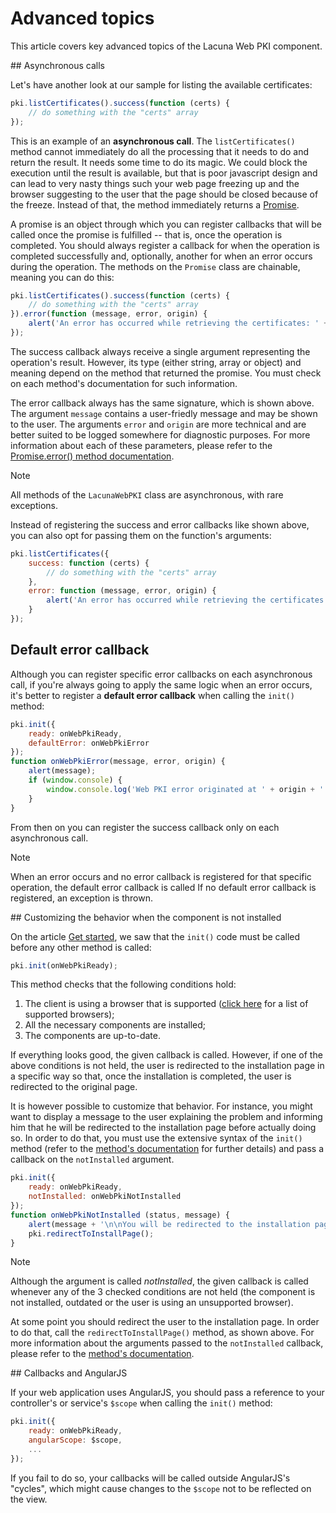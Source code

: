 ﻿# Advanced topics

This article covers key advanced topics of the Lacuna Web PKI component.

<a name="async" />
## Asynchronous calls

Let's have another look at our sample for listing the available certificates:

```javascript
pki.listCertificates().success(function (certs) {
    // do something with the "certs" array
});
```

This is an example of an **asynchronous call**. The `listCertificates()` method cannot immediately do all the processing that it needs to do and return the result.
It needs some time to do its magic. We could block the execution until the result is available, but that is poor javascript design and can lead to very nasty things
such your web page freezing up and the browser suggesting to the user that the page should be closed because of the freeze. Instead of that, the method immediately
returns a [Promise](https://webpki.lacunasoftware.com/classes/Promise.html).

A promise is an object through which you can register callbacks that will be called once the promise is fulfilled -- that is, once the operation is completed. You
should always register a callback for when the operation is completed successfully and, optionally, another for when an error occurs during the operation. The methods
on the `Promise` class are chainable, meaning you can do this:

```javascript
pki.listCertificates().success(function (certs) {
    // do something with the "certs" array
}).error(function (message, error, origin) {
    alert('An error has occurred while retrieving the certificates: ' + message);
});
```

The success callback always receive a single argument representing the operation's result. However, its type (either string, array or object) and meaning depend on
the method that returned the promise. You must check on each method's documentation for such information.

The error callback always has the same signature, which is shown above. The argument `message` contains a user-friedly message and may be shown to the user. The
arguments `error` and `origin` are more technical and are better suited to be logged somewhere for diagnostic purposes. For more information about each of these
parameters, please refer to the [Promise.error() method documentation](http://webpki.lacunasoftware.com/Help/classes/Promise.html#method_error).

> [!NOTE]
> All methods of the `LacunaWebPKI` class are asynchronous, with rare exceptions.

Instead of registering the success and error callbacks like shown above, you can also opt for passing them on the function's arguments:

```javascript
pki.listCertificates({
    success: function (certs) {
        // do something with the "certs" array
    },
    error: function (message, error, origin) {
        alert('An error has occurred while retrieving the certificates: ' + message);
    }
});
```

<!--<a name="default-error-callback" />--> <!-- Not necessary because the name of the header below is exactly right -->
## Default error callback

Although you can register specific error callbacks on each asynchronous call, if you're always going to apply the same logic when an error occurs, it's better
to register a **default error callback** when calling the `init()` method:

```javascript
pki.init({
    ready: onWebPkiReady,
    defaultError: onWebPkiError
});
function onWebPkiError(message, error, origin) {
    alert(message);
    if (window.console) {
        window.console.log('Web PKI error originated at ' + origin + ': ' + error);
    }
}
```

From then on you can register the success callback only on each asynchronous call.

> [!NOTE]
> When an error occurs and no error callback is registered for that specific operation, the default error callback is called If no default error callback is
> registered, an exception is thrown.

<a name="customizing-not-installed" />
## Customizing the behavior when the component is not installed

On the article [Get started](get-started.md), we saw that the `init()` code must be called before any other method is called:

```javascript
pki.init(onWebPkiReady);
```

This method checks that the following conditions hold:

1. The client is using a browser that is supported ([click here](browser-support.md) for a list of supported browsers);
1. All the necessary components are installed;
1. The components are up-to-date.

If everything looks good, the given callback is called. However, if one of the above conditions is not held, the user is redirected to the installation page in a
specific way so that, once the installation is completed, the user is redirected to the original page.

It is however possible to customize that behavior. For instance, you might want to display a message to the user explaining the problem and informing him that he
will be redirected to the installation page before actually doing so. In order to do that, you must use the extensive syntax of the `init()` method (refer to the
[method's documentation](http://webpki.lacunasoftware.com/Help/classes/LacunaWebPKI.html#method_init) for further details) and pass a callback on the `notInstalled`
argument.

```javascript
pki.init({
    ready: onWebPkiReady,
    notInstalled: onWebPkiNotInstalled
});
function onWebPkiNotInstalled (status, message) {
    alert(message + '\n\nYou will be redirected to the installation page.');
    pki.redirectToInstallPage();
}
```

> [!NOTE]
> Although the argument is called *notInstalled*, the given callback is called whenever any of the 3 checked conditions are not held (the component is not
> installed, outdated or the user is using an unsupported browser).

At some point you should redirect the user to the installation page. In order to do that, call the `redirectToInstallPage()` method, as shown above. For
more information about the arguments passed to the `notInstalled` callback, please refer to the
[method's documentation](http://webpki.lacunasoftware.com/Help/classes/LacunaWebPKI.html#method_init).

<a name="angularjs" />
## Callbacks and AngularJS

If your web application uses AngularJS, you should pass a reference to your controller's or service's `$scope` when calling the `init()` method:

```javascript
pki.init({
    ready: onWebPkiReady,
    angularScope: $scope,
    ...
});
```

If you fail to do so, your callbacks will be called outside AngularJS's "cycles", which might cause changes to the `$scope` not to be reflected on the view.
